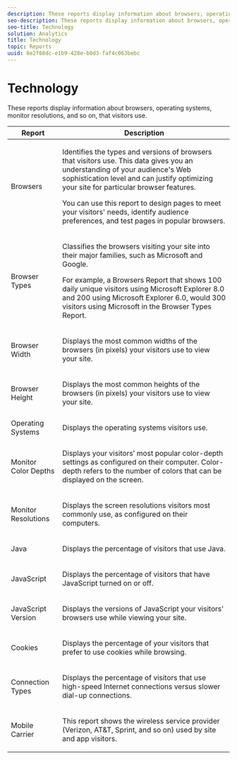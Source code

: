 ```yaml
---
description: These reports display information about browsers, operating systems, monitor resolutions, and so on, that visitors use.
seo-description: These reports display information about browsers, operating systems, monitor resolutions, and so on, that visitors use.
seo-title: Technology
solution: Analytics
title: Technology
topic: Reports
uuid: 8e2f88dc-e1b9-428e-b0d3-faf4c063bebc
---
```


# Technology

These reports display information about browsers, operating systems, monitor resolutions, and so on, that visitors use.

<table id="table_6B55FDDC4C484766BC3817E06551E753"> 
 <thead> 
  <tr> 
   <th colname="col1" class="entry"> Report </th> 
   <th colname="col2" class="entry"> Description </th> 
  </tr> 
 </thead>
 <tbody> 
  <tr> 
   <td colname="col1"> Browsers </td> 
   <td colname="col2"> <p> Identifies the types and versions of browsers that visitors use. This data gives you an understanding of your audience's Web sophistication level and can justify optimizing your site for particular browser features. </p> <p>You can use this report to design pages to meet your visitors' needs, identify audience preferences, and test pages in popular browsers. </p> </td> 
  </tr> 
  <tr> 
   <td colname="col1"> Browser Types </td> 
   <td colname="col2"> <p> Classifies the browsers visiting your site into their major families, such as Microsoft and Google. </p> <p>For example, a <span class="wintitle"> Browsers Report</span> that shows 100 daily unique visitors using Microsoft Explorer 8.0 and 200 using Microsoft Explorer 6.0, would 300 visitors using Microsoft in the <span class="wintitle"> Browser Types Report</span>. </p> </td> 
  </tr> 
  <tr> 
   <td colname="col1"> Browser Width </td> 
   <td colname="col2"> <p> Displays the most common widths of the browsers (in pixels) your visitors use to view your site. </p> </td> 
  </tr> 
  <tr> 
   <td colname="col1"> Browser Height </td> 
   <td colname="col2"> <p> Displays the most common heights of the browsers (in pixels) your visitors use to view your site. </p> </td> 
  </tr> 
  <tr> 
   <td colname="col1"> Operating Systems </td> 
   <td colname="col2"> <p> Displays the operating systems visitors use. </p> </td> 
  </tr> 
  <tr> 
   <td colname="col1"> Monitor Color Depths </td> 
   <td colname="col2"> <p> Displays your visitors’ most popular color-depth settings as configured on their computer. Color-depth refers to the number of colors that can be displayed on the screen. </p> </td> 
  </tr> 
  <tr> 
   <td colname="col1"> Monitor Resolutions </td> 
   <td colname="col2"> <p> Displays the screen resolutions visitors most commonly use, as configured on their computers. </p> </td> 
  </tr> 
  <tr> 
   <td colname="col1"> Java </td> 
   <td colname="col2"> <p> Displays the percentage of visitors that use Java. </p> </td> 
  </tr> 
  <tr> 
   <td colname="col1"> JavaScript </td> 
   <td colname="col2"> <p> Displays the percentage of visitors that have JavaScript turned on or off. </p> </td> 
  </tr> 
  <tr> 
   <td colname="col1"> JavaScript Version </td> 
   <td colname="col2"> <p> Displays the versions of JavaScript your visitors’ browsers use while viewing your site. </p> </td> 
  </tr> 
  <tr> 
   <td colname="col1"> Cookies </td> 
   <td colname="col2"> <p> Displays the percentage of your visitors that prefer to use cookies while browsing. </p> </td> 
  </tr> 
  <tr> 
   <td colname="col1"> Connection Types </td> 
   <td colname="col2"> <p> Displays the percentage of visitors that use high-speed Internet connections versus slower dial-up connections. </p> </td> 
  </tr> 
  <tr> 
   <td colname="col1"> Mobile Carrier </td> 
   <td colname="col2"> <p> This report shows the wireless service provider (Verizon, AT&amp;T, Sprint, and so on) used by site and app visitors. </p> </td> 
  </tr> 
 </tbody> 
</table>

